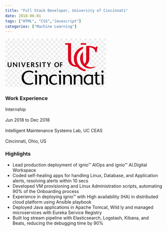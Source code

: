 ```yaml
---
title: "Full Stack Developer, University of Cincinnati"
date: 2018-06-01
tags: ["HTML", "CSS","Javascript"]
categories: ["Machine Learning"]
---
```

![UC Logo](./images/uc-logo.png)
### Work Experience
Internship<br>  
Jun 2018 to Dec 2018<br>  
Intelligent Maintenance Systems Lab, UC CEAS<br>  
Cincinnati, Ohio, US

### Highlights
* Lead production deployment of ignio™ AIOps and ignio™ AI.Digital Workspace
* Coded self-healing apps for handling Linux, Database, and Application alerts, resolving alerts within 10 secs
* Developed VM provisioning and Linux Administration scripts, automating 90% of the Onboarding process
* Experience in deploying ignio™ with High availability (HA) in distributed cloud platform using Ansible playbook
* Deployed Java applications in Apache Tomcat, Wild ly and managed microservices with Eureka Service Registry
* Built log stream pipeline with Elasticsearch, Logstash, Kibana, and Beats, reducing the debugging time by 90%
<!--more-->
